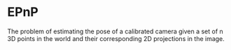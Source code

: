 # EPnP
The problem of estimating the pose of a calibrated camera given a set of n 3D points in the world and their corresponding 2D projections in the image.
